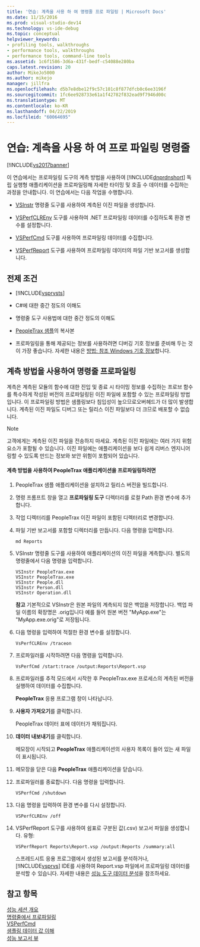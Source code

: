 ```yaml
---
title: '연습: 계측을 사용 하 여 명령줄 프로 파일링 | Microsoft Docs'
ms.date: 11/15/2016
ms.prod: visual-studio-dev14
ms.technology: vs-ide-debug
ms.topic: conceptual
helpviewer_keywords:
- profiling tools, walkthroughs
- performance tools, walkthroughs
- performance tools, command-line tools
ms.assetid: 1c6f1586-3d6a-431f-bedf-c54088e280ba
caps.latest.revision: 20
author: MikeJo5000
ms.author: mikejo
manager: jillfra
ms.openlocfilehash: d5b7e8dbe12f9c57c101c8f877dfcb0c6ee3196f
ms.sourcegitcommit: 1fc6ee928733e61a1f42782f832ead9f7946d00c
ms.translationtype: MT
ms.contentlocale: ko-KR
ms.lasthandoff: 04/22/2019
ms.locfileid: "60064695"
---
```

# <a name="walkthrough-command-line-profiling-using-instrumentation"></a>연습: 계측을 사용 하 여 프로 파일링 명령줄
[!INCLUDE[vs2017banner](../includes/vs2017banner.md)]

이 연습에서는 프로파일링 도구의 계측 방법을 사용하여 [!INCLUDE[dnprdnshort](../includes/dnprdnshort-md.md)] 독립 실행형 애플리케이션을 프로파일링해 자세한 타이밍 및 호출 수 데이터를 수집하는 과정을 안내합니다. 이 연습에서는 다음 작업을 수행합니다.  
  
- [VSInstr](../profiling/vsinstr.md) 명령줄 도구를 사용하여 계측된 이진 파일을 생성합니다.  
  
- [VSPerfCLREnv](../profiling/vsperfclrenv.md) 도구를 사용하여 .NET 프로파일링 데이터를 수집하도록 환경 변수를 설정합니다.  
  
- [VSPerfCmd](../profiling/vsperfcmd.md) 도구를 사용하여 프로파일링 데이터를 수집합니다.  
  
- [VSPerfReport](../profiling/vsperfreport.md) 도구를 사용하여 프로파일링 데이터의 파일 기반 보고서를 생성합니다.  
  
## <a name="prerequisites"></a>전제 조건  
  
- [!INCLUDE[vsprvsts](../includes/vsprvsts-md.md)]  
  
- C#에 대한 중간 정도의 이해도  
  
- 명령줄 도구 사용법에 대한 중간 정도의 이해도  
  
- [PeopleTrax 샘플](../profiling/peopletrax-sample-profiling-tools.md)의 복사본  
  
- 프로파일링을 통해 제공되는 정보를 사용하려면 디버깅 기호 정보를 준비해 두는 것이 가장 좋습니다. 자세한 내용은 [방법: 참조 Windows 기호 정보](../profiling/how-to-reference-windows-symbol-information.md)합니다.  
  
## <a name="command-line-profiling-using-the-instrumentation-method"></a>계측 방법을 사용하여 명령줄 프로파일링  
 계측은 계측된 모듈의 함수에 대한 진입 및 종료 시 타이밍 정보를 수집하는 프로브 함수를 특수하게 작성된 버전의 프로파일링된 이진 파일에 포함할 수 있는 프로파일링 방법입니다. 이 프로파일링 방법은 샘플링보다 침입성이 높으므로오버헤드가 더 많이 발생합니다. 계측된 이진 파일도 디버그 또는 릴리스 이진 파일보다 더 크므로 배포할 수 없습니다.  
  
> [!NOTE]
>  고객에게는 계측된 이진 파일을 전송하지 마세요. 계측된 이진 파일에는 여러 가지 위험 요소가 포함될 수 있습니다. 이진 파일에는 애플리케이션을 보다 쉽게 리버스 엔지니어링할 수 있도록 만드는 정보와 보안 위험이 포함되어 있습니다.  
  
#### <a name="to-profile-the-peopletrax-application-by-using-the-instrumentation-method"></a>계측 방법을 사용하여 PeopleTrax 애플리케이션을 프로파일링하려면  
  
1. PeopleTrax 샘플 애플리케이션을 설치하고 릴리스 버전을 빌드합니다.  
  
2. 명령 프롬프트 창을 열고 **프로파일링 도구** 디렉터리를 로컬 Path 환경 변수에 추가합니다.  
  
3. 작업 디렉터리를 PeopleTrax 이진 파일이 포함된 디렉터리로 변경합니다.  
  
4. 파일 기반 보고서를 포함할 디렉터리를 만듭니다. 다음 명령을 입력합니다.  
  
    ```  
    md Reports  
    ```  
  
5. VSInstr 명령줄 도구를 사용하여 애플리케이션의 이진 파일을 계측합니다. 별도의 명령줄에서 다음 명령을 입력합니다.  
  
    ```  
    VSInstr PeopleTrax.exe  
    VSInstr PeopleTrax.exe  
    VSInstr People.dll  
    VSInstr Person.dll  
    VSInstr Operation.dll  
    ```  
  
     **참고** 기본적으로 VSInstr은 원본 파일의 계측되지 않은 백업을 저장합니다. 백업 파일 이름의 확장명은 .orig입니다 예를 들어 원본 버전 "MyApp.exe"는 "MyApp.exe.orig"로 저장됩니다.  
  
6. 다음 명령을 입력하여 적절한 환경 변수를 설정합니다.  
  
    ```  
    VsPerfCLREnv /traceon  
    ```  
  
7. 프로파일러를 시작하려면 다음 명령을 입력합니다.  
  
    ```  
    VsPerfCmd /start:trace /output:Reports\Report.vsp  
    ```  
  
8. 프로파일러를 추적 모드에서 시작한 후 PeopleTrax.exe 프로세스의 계측된 버전을 실행하여 데이터를 수집합니다.  
  
     **PeopleTrax** 응용 프로그램 창이 나타납니다.  
  
9. **사용자 가져오기**를 클릭합니다.  
  
     PeopleTrax 데이터 표에 데이터가 채워집니다.  
  
10. **데이터 내보내기**를 클릭합니다.  
  
     메모장이 시작되고 **PeopleTrax** 애플리케이션의 사용자 목록이 들어 있는 새 파일이 표시됩니다.  
  
11. 메모장을 닫은 다음 **PeopleTrax** 애플리케이션을 닫습니다.  
  
12. 프로파일러를 종료합니다. 다음 명령을 입력합니다.  
  
    ```  
    VSPerfCmd /shutdown  
    ```  
  
13. 다음 명령을 입력하여 환경 변수를 다시 설정합니다.  
  
    ```  
    VSPerfCLREnv /off  
    ```  
  
14. VSPerfReport 도구를 사용하여 쉼표로 구분된 값(.csv) 보고서 파일을 생성합니다. 유형:  
  
    ```  
    VSPerfReport Reports\Report.vsp /output:Reports /summary:all  
    ```  
  
     스프레드시트 응용 프로그램에서 생성된 보고서를 분석하거나, [!INCLUDE[vsprvs](../includes/vsprvs-md.md)] IDE를 사용하여 Report.vsp 파일에서 프로파일링 데이터를 분석할 수 있습니다. 자세한 내용은 [성능 도구 데이터 분석](../profiling/analyzing-performance-tools-data.md)을 참조하세요.  
  
## <a name="see-also"></a>참고 항목  
 [성능 세션 개요](../profiling/performance-session-overview.md)   
 [명령줄에서 프로파일링](../profiling/using-the-profiling-tools-from-the-command-line.md)   
 [VSPerfCmd](../profiling/vsperfcmd.md)   
 [샘플링 데이터 값 이해](../profiling/understanding-sampling-data-values.md)   
 [성능 보고서 뷰](../profiling/performance-report-views.md)
